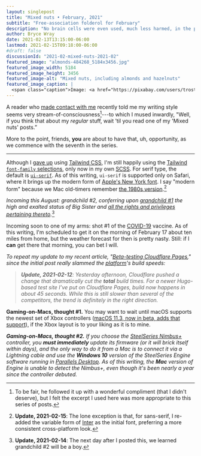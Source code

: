 ```yaml
---
layout: singlepost
title: "Mixed nuts • February, 2021"
subtitle: "Free-association folderol for February"
description: "No brain cells were even used, much less harmed, in the production of this post."
author: Bryce Wray
date: 2021-02-13T13:15:00-06:00
lastmod: 2021-02-15T09:18:00-06:00
#draft: false
discussionId: "2021-02-mixed-nuts-2021-02"
featured_image: "almonds-484268_5184x3456.jpg"
featured_image_width: 5184
featured_image_height: 3456
featured_image-alt: "Mixed nuts, including almonds and hazelnuts"
featured_image_caption: |
  <span class="caption">Image: <a href="https://pixabay.com/users/trostle-140048/?utm_source=link-attribution&amp;utm_medium=referral&amp;utm_campaign=image&amp;utm_content=484268">Matt Trostle</a>; <a href="https://pixabay.com/?utm_source=link-attribution&amp;utm_medium=referral&amp;utm_campaign=image&amp;utm_content=484268">Pixabay</a></span>
---
```


A reader who [made contact with me](/contact) recently told me my writing style seems very stream-of-consciousness[^compliment]---to which I mused inwardly, "Well, if you think that about my *regular* stuff, wait ’til you read one of my 'Mixed nuts' posts.”

[^compliment]: To be fair, he followed it up with a wonderful compliment (that I didn't deserve), but I felt the excerpt I used here was more appropriate to this series of posts.

More to the point, friends, **you** are about to have that, uh, opportunity, as we commence with the seventh in the series.

---

Although I [gave up](/posts/2021/02/simplify-simplify) using [Tailwind CSS](https://tailwindcss.com), I'm still happily using the [Tailwind `font-family` selections](https://tailwindcss.com/docs/font-family), only now in my own [SCSS](https://sass-lang.com). For serif type, the default is [`ui-serif`](https://developer.mozilla.org/en-US/docs/Web/CSS/font-family). As of this writing, `ui-serif` is supported only on Safari, where it brings up the modern form of [Apple's New York font](https://www.creativebloq.com/news/new-york-font). I say "modern form" because we Mac old-timers remember [the 1980s version](https://fontsinuse.com/typefaces/31775/new-york-1984).[^InterVF]

[^InterVF]: **Update, 2021-02-15**: The lone exception is that, for sans-serif, I re-added the variable form of [Inter](https://rsms.me/inter) as the initial font, preferring a more consistent cross-platform look.

*Incoming this August: grandchild #2, conferring upon [grandchild #1](/posts/2020/03/welcome-sweet-little-early-bird) the high and exalted status of Big Sister and [all the rights and privileges pertaining thereto](https://academia.stackexchange.com/questions/41735/what-are-all-the-rights-and-privileges-pertaining-thereto).*[^reveal]

[^reveal]: **Update, 2021-02-14**: The next day after I posted this, we learned grandchild #2 will be a boy.

Incoming soon to one of my arms: shot #1 of the [COVID-19](/posts/2020/03/coherence-covid-19) vaccine. As of this writing, I'm scheduled to get it on the morning of February 17 about ten miles from home, but the weather forecast for then is pretty nasty. Still: if I **can** get there that morning, you can bet I will.

*To repeat my update to my recent article, "[Beta-testing Cloudflare Pages](/posts/2021/01/beta-testing-cloudflare-pages)," since the initial post really slammed the [platform](https://pages.cloudflare.com)'s build speeds:*

> ***Update, 2021-02-12**: Yesterday afternoon, Cloudflare pushed a change that dramatically cut the **total** build times. For a newer Hugo-based test site I’ve put on Cloudflare Pages, build now happens in about 45 seconds. While this is still slower than several of the competitors, the trend is definitely in the right direction.*

**Gaming-on-Macs, thought #1.** You may want to wait until macOS supports the newest set of Xbox controllers ([macOS 11.3, now in beta, adds that support](https://www.macrumors.com/2021/02/02/apple-seeds-macos-big-sur-11-3-beta-1/)), if the Xbox layout is to your liking as it is to mine.

***Gaming-on-Macs, thought #2.** If you choose the [SteelSeries Nimbus+](https://steelseries.com/gaming-controllers/nimbus-plus) controller, you **must immediately**  update its firmware (or it will brick itself within days), and the only way to do it from a Mac is to connect it via a Lightning cable and use the **Windows 10** version of the SteelSeries Engine software running in [Parallels Desktop](https://www.parallels.com/products/desktop/). As of this writing, the **Mac** version of Engine is unable to detect the Nimbus+, even though it's been nearly a year since the controller debuted.*